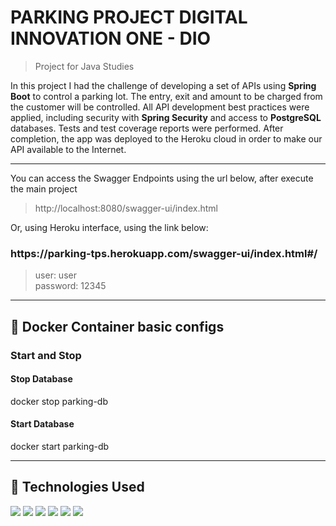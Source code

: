 <div id='top'>

# PARKING PROJECT DIGITAL INNOVATION ONE - DIO

</div>

> Project for Java Studies

In this project I had the challenge of developing a set of APIs using **Spring Boot** to control a parking lot. The entry, exit and amount to be charged from the customer will be controlled. All API development best practices were applied, including security with **Spring Security** and access to **PostgreSQL** databases. Tests and test coverage reports were performed. After completion, the app was deployed to the Heroku cloud in order to make our API available to the Internet.
--- ---

You can access the Swagger Endpoints using the url below, after execute the main project
> http://localhost:8080/swagger-ui/index.html

Or, using Heroku interface, using the link below:<br>

<h3>https://parking-tps.herokuapp.com/swagger-ui/index.html#/ </h3>

> user: user <br>
> password: 12345

--- ---

## 🔎 Docker Container basic configs
### Start and Stop

#### Stop Database
docker stop parking-db

#### Start Database
docker start parking-db

--- ---

## 🔎 Technologies Used
<div>
  <img src="https://img.shields.io/badge/Spring-6DB33F?style=for-the-badge&logo=spring&logoColor=white">
  <img src="https://img.shields.io/badge/Spring_Boot-F2F4F9?style=for-the-badge&logo=spring-boot"/>
  <img src="https://img.shields.io/badge/Swagger-85EA2D?style=for-the-badge&logo=Swagger&logoColor=white"/>
  <img src="https://img.shields.io/badge/PostgreSQL-316192?style=for-the-badge&logo=postgresql&logoColor=white"/>
  <img src="https://img.shields.io/badge/Heroku-430098?style=for-the-badge&logo=heroku&logoColor=white"/>
  <img src="https://img.shields.io/badge/IntelliJ_IDEA-000000.svg?style=for-the-badge&logo=intellij-idea&logoColor=white"/>
</div>


